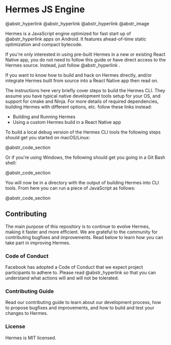 # Hermes JS Engine

@abstr_hyperlink @abstr_hyperlink @abstr_hyperlink @abstr_image 

Hermes is a JavaScript engine optimized for fast start up of @abstr_hyperlink apps on Android. It features ahead-of-time static optimization and compact bytecode.

If you're only interested in using pre-built Hermes in a new or existing React Native app, you do not need to follow this guide or have direct access to the Hermes source. Instead, just follow @abstr_hyperlink .

If you want to know how to build and hack on Hermes directly, and/or integrate Hermes built from source into a React Native app then read on.

The instructions here very briefly cover steps to build the Hermes CLI. They assume you have typical native development tools setup for your OS, and support for cmake and Ninja. For more details of required dependencies, building Hermes with different options, etc. follow these links instead:

  * Building and Running Hermes
  * Using a custom Hermes build in a React Native app



To build a local debug version of the Hermes CLI tools the following steps should get you started on macOS/Linux:

@abstr_code_section 

Or if you're using Windows, the following should get you going in a Git Bash shell:

@abstr_code_section 

You will now be in a directory with the output of building Hermes into CLI tools. From here you can run a piece of JavaScript as follows:

@abstr_code_section 

## Contributing

The main purpose of this repository is to continue to evolve Hermes, making it faster and more efficient. We are grateful to the community for contributing bugfixes and improvements. Read below to learn how you can take part in improving Hermes.

### Code of Conduct

Facebook has adopted a Code of Conduct that we expect project participants to adhere to. Please read @abstr_hyperlink so that you can understand what actions will and will not be tolerated.

### Contributing Guide

Read our contributing guide to learn about our development process, how to propose bugfixes and improvements, and how to build and test your changes to Hermes.

### License

Hermes is MIT licensed.
